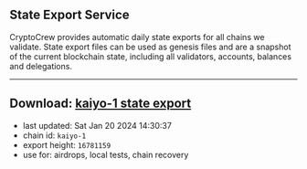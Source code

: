 ## State Export Service
CryptoCrew provides automatic daily state exports for all chains we validate. State export files can be used as genesis files and are a snapshot of the current blockchain state, including all validators, accounts, balances and delegations.

---
**Download: [kaiyo-1 state export](https://dl.ccvalidators.com/SERVICE/kujira/kaiyo-1_export_16781159.json)**
---

- last updated: Sat Jan 20 2024 14:30:37
- chain id: `kaiyo-1`
- export height: `16781159`
- use for: airdrops, local tests, chain recovery
